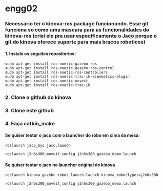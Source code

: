 # engg02

### Necessario ter o kinova-ros package funcionando. Esse git funciona so como uma mascara para as funcionalidades do kinova-ros (criei ele pra usar especificamente o Jaco porque o git do kinova oferece suporte para mais bracos roboticos)

#### 1. Instale os seguites repositorios:
```
sudo apt-get install ros-noetic-gazebo-ros
sudo apt-get install ros-noetic-gazebo-ros-control
sudo apt-get install ros-noetic-ros-controllers
sudo apt-get install ros-noetic-trac-ik-kinematics-plugin
sudo apt-get install ros-noetic-moveit
sudo apt-get install ros-noetic-trac-ik
```
### 2. Clone o github do kinova
### 3. Clone este github
### 4. Faça catkin_make

#### Se quiser testar o jaco com o launcher do robo em cima da mesa:
```
roslaunch jaco_myo jaco.launch
```
```
roslaunch j2n6s300_moveit_config j2n6s300_gazebo_demo.launch
```

#### Se quiser testar o jaco no launcher original do kinova
```
roslaunch kinova_gazebo robot_launch.launch kinova_robotType:=j2n6s300
```
```
roslaunch j2n6s300_moveit_config j2n6s300_gazebo_demo.launch
```

